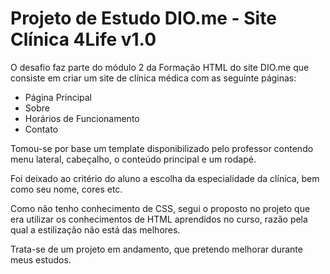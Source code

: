 <h1>Projeto de Estudo DIO.me - Site Clínica 4Life v1.0</h1>
<p>O desafio faz parte do módulo 2 da Formação HTML do site DIO.me que consiste em criar um site de clínica médica com as seguinte páginas:</p>
<ul>
  <li>Página Principal</li>
  <li>Sobre</li>
  <li>Horários de Funcionamento</li>
  <li>Contato</li>  
</ul>

Tomou-se por base um template disponibilizado pelo professor contendo menu lateral, cabeçalho, o conteúdo principal e um rodapé.

Foi deixado ao critério do aluno a escolha da especialidade da clínica, bem como seu nome, cores etc.

Como não tenho conhecimento de CSS, segui o proposto no projeto que era utilizar os conhecimentos de HTML aprendidos no curso, razão pela qual a estilização não está das melhores.

Trata-se de um projeto em andamento, que pretendo melhorar durante meus estudos.

